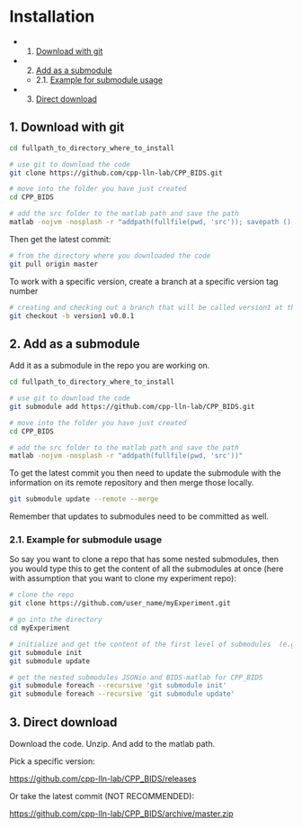 # Installation

<!-- vscode-markdown-toc -->
* 1. [Download with git](#Downloadwithgit)
* 2. [Add as a submodule](#Addasasubmodule)
	* 2.1. [Example for submodule usage](#Exampleforsubmoduleusage)
* 3. [Direct download](#Directdownload)

<!-- vscode-markdown-toc-config
	numbering=true
	autoSave=true
	/vscode-markdown-toc-config -->
<!-- /vscode-markdown-toc -->

##  1. <a name='Downloadwithgit'></a>Download with git

``` bash
cd fullpath_to_directory_where_to_install

# use git to download the code
git clone https://github.com/cpp-lln-lab/CPP_BIDS.git

# move into the folder you have just created
cd CPP_BIDS

# add the src folder to the matlab path and save the path
matlab -nojvm -nosplash -r "addpath(fullfile(pwd, 'src')); savepath ();"
```

Then get the latest commit:
```bash
# from the directory where you downloaded the code
git pull origin master
```

To work with a specific version, create a branch at a specific version tag number
```bash
# creating and checking out a branch that will be called version1 at the version tag v0.0.1
git checkout -b version1 v0.0.1
```

##  2. <a name='Addasasubmodule'></a>Add as a submodule

Add it as a submodule in the repo you are working on.

``` bash
cd fullpath_to_directory_where_to_install

# use git to download the code
git submodule add https://github.com/cpp-lln-lab/CPP_BIDS.git

# move into the folder you have just created
cd CPP_BIDS

# add the src folder to the matlab path and save the path
matlab -nojvm -nosplash -r "addpath(fullfile(pwd, 'src'))"
```

To get the latest commit you then need to update the submodule with the information
on its remote repository and then merge those locally.
```bash
git submodule update --remote --merge
```

Remember that updates to submodules need to be committed as well.

###  2.1. <a name='Exampleforsubmoduleusage'></a>Example for submodule usage

So say you want to clone a repo that has some nested submodules, then you would type this to get the content of all the submodules at once (here with assumption that you want to clone my experiment repo):
```bash
# clone the repo
git clone https://github.com/user_name/myExperiment.git

# go into the directory
cd myExperiment

# initialize and get the content of the first level of submodules  (e.g. CPP_PTB and CPP_BIDS)
git submodule init
git submodule update

# get the nested submodules JSONio and BIDS-matlab for CPP_BIDS
git submodule foreach --recursive 'git submodule init'
git submodule foreach --recursive 'git submodule update'
```


##  3. <a name='Directdownload'></a>Direct download

Download the code. Unzip. And add to the matlab path.

Pick a specific version:

https://github.com/cpp-lln-lab/CPP_BIDS/releases

Or take the latest commit (NOT RECOMMENDED):

https://github.com/cpp-lln-lab/CPP_BIDS/archive/master.zip